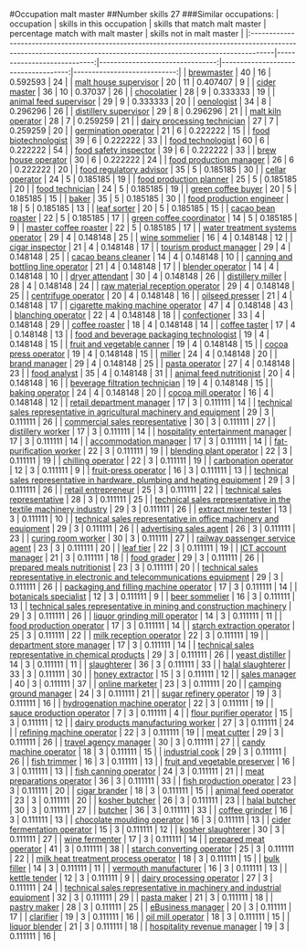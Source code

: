 #Occupation malt master
##Number skills 27
###Similar occupations:
| occupation                                                                                                                                                        |   skills in this occupation |   skills that match malt master |   percentage match with malt master |   skills not in malt master |
|:------------------------------------------------------------------------------------------------------------------------------------------------------------------|----------------------------:|--------------------------------:|------------------------------------:|----------------------------:|
| [brewmaster](brewmaster.md)                                                                                                                                       |                          40 |                              16 |                            0.592593 |                          24 |
| [malt house supervisor](malt_house_supervisor.md)                                                                                                                 |                          20 |                              11 |                            0.407407 |                           9 |
| [cider master](cider_master.md)                                                                                                                                   |                          36 |                              10 |                            0.37037  |                          26 |
| [chocolatier](chocolatier.md)                                                                                                                                     |                          28 |                               9 |                            0.333333 |                          19 |
| [animal feed supervisor](animal_feed_supervisor.md)                                                                                                               |                          29 |                               9 |                            0.333333 |                          20 |
| [oenologist](oenologist.md)                                                                                                                                       |                          34 |                               8 |                            0.296296 |                          26 |
| [distillery supervisor](distillery_supervisor.md)                                                                                                                 |                          29 |                               8 |                            0.296296 |                          21 |
| [malt kiln operator](malt_kiln_operator.md)                                                                                                                       |                          28 |                               7 |                            0.259259 |                          21 |
| [dairy processing technician](dairy_processing_technician.md)                                                                                                     |                          27 |                               7 |                            0.259259 |                          20 |
| [germination operator](germination_operator.md)                                                                                                                   |                          21 |                               6 |                            0.222222 |                          15 |
| [food biotechnologist](food_biotechnologist.md)                                                                                                                   |                          39 |                               6 |                            0.222222 |                          33 |
| [food technologist](food_technologist.md)                                                                                                                         |                          60 |                               6 |                            0.222222 |                          54 |
| [food safety inspector](food_safety_inspector.md)                                                                                                                 |                          39 |                               6 |                            0.222222 |                          33 |
| [brew house operator](brew_house_operator.md)                                                                                                                     |                          30 |                               6 |                            0.222222 |                          24 |
| [food production manager](food_production_manager.md)                                                                                                             |                          26 |                               6 |                            0.222222 |                          20 |
| [food regulatory advisor](food_regulatory_advisor.md)                                                                                                             |                          35 |                               5 |                            0.185185 |                          30 |
| [cellar operator](cellar_operator.md)                                                                                                                             |                          24 |                               5 |                            0.185185 |                          19 |
| [food production planner](food_production_planner.md)                                                                                                             |                          25 |                               5 |                            0.185185 |                          20 |
| [food technician](food_technician.md)                                                                                                                             |                          24 |                               5 |                            0.185185 |                          19 |
| [green coffee buyer](green_coffee_buyer.md)                                                                                                                       |                          20 |                               5 |                            0.185185 |                          15 |
| [baker](baker.md)                                                                                                                                                 |                          35 |                               5 |                            0.185185 |                          30 |
| [food production engineer](food_production_engineer.md)                                                                                                           |                          18 |                               5 |                            0.185185 |                          13 |
| [leaf sorter](leaf_sorter.md)                                                                                                                                     |                          20 |                               5 |                            0.185185 |                          15 |
| [cacao bean roaster](cacao_bean_roaster.md)                                                                                                                       |                          22 |                               5 |                            0.185185 |                          17 |
| [green coffee coordinator](green coffee coordinator.md)                                                                                                           |                          14 |                               5 |                            0.185185 |                           9 |
| [master coffee roaster](master_coffee_roaster.md)                                                                                                                 |                          22 |                               5 |                            0.185185 |                          17 |
| [water treatment systems operator](water_treatment_systems_operator.md)                                                                                           |                          29 |                               4 |                            0.148148 |                          25 |
| [wine sommelier](wine_sommelier.md)                                                                                                                               |                          16 |                               4 |                            0.148148 |                          12 |
| [cigar inspector](cigar_inspector.md)                                                                                                                             |                          21 |                               4 |                            0.148148 |                          17 |
| [tourism product manager](tourism_product_manager.md)                                                                                                             |                          29 |                               4 |                            0.148148 |                          25 |
| [cacao beans cleaner](cacao_beans_cleaner.md)                                                                                                                     |                          14 |                               4 |                            0.148148 |                          10 |
| [canning and bottling line operator](canning_and_bottling_line_operator.md)                                                                                       |                          21 |                               4 |                            0.148148 |                          17 |
| [blender operator](blender_operator.md)                                                                                                                           |                          14 |                               4 |                            0.148148 |                          10 |
| [dryer attendant](dryer_attendant.md)                                                                                                                             |                          30 |                               4 |                            0.148148 |                          26 |
| [distillery miller](distillery_miller.md)                                                                                                                         |                          28 |                               4 |                            0.148148 |                          24 |
| [raw material reception operator](raw_material_reception_operator.md)                                                                                             |                          29 |                               4 |                            0.148148 |                          25 |
| [centrifuge operator](centrifuge_operator.md)                                                                                                                     |                          20 |                               4 |                            0.148148 |                          16 |
| [oilseed presser](oilseed_presser.md)                                                                                                                             |                          21 |                               4 |                            0.148148 |                          17 |
| [cigarette making machine operator](cigarette_making_machine_operator.md)                                                                                         |                          47 |                               4 |                            0.148148 |                          43 |
| [blanching operator](blanching_operator.md)                                                                                                                       |                          22 |                               4 |                            0.148148 |                          18 |
| [confectioner](confectioner.md)                                                                                                                                   |                          33 |                               4 |                            0.148148 |                          29 |
| [coffee roaster](coffee_roaster.md)                                                                                                                               |                          18 |                               4 |                            0.148148 |                          14 |
| [coffee taster](coffee_taster.md)                                                                                                                                 |                          17 |                               4 |                            0.148148 |                          13 |
| [food and beverage packaging technologist](food_and_beverage_packaging_technologist.md)                                                                           |                          19 |                               4 |                            0.148148 |                          15 |
| [fruit and vegetable canner](fruit_and_vegetable_canner.md)                                                                                                       |                          19 |                               4 |                            0.148148 |                          15 |
| [cocoa press operator](cocoa_press_operator.md)                                                                                                                   |                          19 |                               4 |                            0.148148 |                          15 |
| [miller](miller.md)                                                                                                                                               |                          24 |                               4 |                            0.148148 |                          20 |
| [brand manager](brand_manager.md)                                                                                                                                 |                          29 |                               4 |                            0.148148 |                          25 |
| [pasta operator](pasta_operator.md)                                                                                                                               |                          27 |                               4 |                            0.148148 |                          23 |
| [food analyst](food_analyst.md)                                                                                                                                   |                          35 |                               4 |                            0.148148 |                          31 |
| [animal feed nutritionist](animal_feed_nutritionist.md)                                                                                                           |                          20 |                               4 |                            0.148148 |                          16 |
| [beverage filtration technician](beverage_filtration_technician.md)                                                                                               |                          19 |                               4 |                            0.148148 |                          15 |
| [baking operator](baking_operator.md)                                                                                                                             |                          24 |                               4 |                            0.148148 |                          20 |
| [cocoa mill operator](cocoa_mill_operator.md)                                                                                                                     |                          16 |                               4 |                            0.148148 |                          12 |
| [retail department manager](retail_department_manager.md)                                                                                                         |                          17 |                               3 |                            0.111111 |                          14 |
| [technical sales representative in agricultural machinery and equipment](technical_sales_representative_in_agricultural_machinery_and_equipment.md)               |                          29 |                               3 |                            0.111111 |                          26 |
| [commercial sales representative](commercial_sales_representative.md)                                                                                             |                          30 |                               3 |                            0.111111 |                          27 |
| [distillery worker](distillery_worker.md)                                                                                                                         |                          17 |                               3 |                            0.111111 |                          14 |
| [hospitality entertainment manager](hospitality_entertainment_manager.md)                                                                                         |                          17 |                               3 |                            0.111111 |                          14 |
| [accommodation manager](accommodation_manager.md)                                                                                                                 |                          17 |                               3 |                            0.111111 |                          14 |
| [fat-purification worker](fat-purification_worker.md)                                                                                                             |                          22 |                               3 |                            0.111111 |                          19 |
| [blending plant operator](blending_plant_operator.md)                                                                                                             |                          22 |                               3 |                            0.111111 |                          19 |
| [chilling operator](chilling_operator.md)                                                                                                                         |                          22 |                               3 |                            0.111111 |                          19 |
| [carbonation operator](carbonation_operator.md)                                                                                                                   |                          12 |                               3 |                            0.111111 |                           9 |
| [fruit-press operator](fruit-press_operator.md)                                                                                                                   |                          16 |                               3 |                            0.111111 |                          13 |
| [technical sales representative in hardware, plumbing and heating equipment](technical_sales_representative_in_hardware,_plumbing_and_heating_equipment.md)       |                          29 |                               3 |                            0.111111 |                          26 |
| [retail entrepreneur](retail_entrepreneur.md)                                                                                                                     |                          25 |                               3 |                            0.111111 |                          22 |
| [technical sales representative](technical_sales_representative.md)                                                                                               |                          28 |                               3 |                            0.111111 |                          25 |
| [technical sales representative in the textile machinery industry](technical_sales_representative_in_the_textile_machinery_industry.md)                           |                          29 |                               3 |                            0.111111 |                          26 |
| [extract mixer tester](extract_mixer_tester.md)                                                                                                                   |                          13 |                               3 |                            0.111111 |                          10 |
| [technical sales representative in office machinery and equipment](technical_sales_representative_in_office_machinery_and_equipment.md)                           |                          29 |                               3 |                            0.111111 |                          26 |
| [advertising sales agent](advertising_sales_agent.md)                                                                                                             |                          26 |                               3 |                            0.111111 |                          23 |
| [curing room worker](curing_room_worker.md)                                                                                                                       |                          30 |                               3 |                            0.111111 |                          27 |
| [railway passenger service agent](railway_passenger_service_agent.md)                                                                                             |                          23 |                               3 |                            0.111111 |                          20 |
| [leaf tier](leaf_tier.md)                                                                                                                                         |                          22 |                               3 |                            0.111111 |                          19 |
| [ICT account manager](ICT_account_manager.md)                                                                                                                     |                          21 |                               3 |                            0.111111 |                          18 |
| [food grader](food_grader.md)                                                                                                                                     |                          29 |                               3 |                            0.111111 |                          26 |
| [prepared meals nutritionist](prepared_meals_nutritionist.md)                                                                                                     |                          23 |                               3 |                            0.111111 |                          20 |
| [technical sales representative in electronic and telecommunications equipment](technical_sales_representative_in_electronic_and_telecommunications_equipment.md) |                          29 |                               3 |                            0.111111 |                          26 |
| [packaging and filling machine operator](packaging_and_filling_machine_operator.md)                                                                               |                          17 |                               3 |                            0.111111 |                          14 |
| [botanicals specialist](botanicals_specialist.md)                                                                                                                 |                          12 |                               3 |                            0.111111 |                           9 |
| [beer sommelier](beer_sommelier.md)                                                                                                                               |                          16 |                               3 |                            0.111111 |                          13 |
| [technical sales representative in mining and construction machinery](technical_sales_representative_in_mining_and_construction_machinery.md)                     |                          29 |                               3 |                            0.111111 |                          26 |
| [liquor grinding mill operator](liquor_grinding_mill_operator.md)                                                                                                 |                          14 |                               3 |                            0.111111 |                          11 |
| [food production operator](food_production_operator.md)                                                                                                           |                          17 |                               3 |                            0.111111 |                          14 |
| [starch extraction operator](starch_extraction_operator.md)                                                                                                       |                          25 |                               3 |                            0.111111 |                          22 |
| [milk reception operator](milk_reception_operator.md)                                                                                                             |                          22 |                               3 |                            0.111111 |                          19 |
| [department store manager](department_store_manager.md)                                                                                                           |                          17 |                               3 |                            0.111111 |                          14 |
| [technical sales representative in chemical products](technical_sales_representative_in_chemical_products.md)                                                     |                          29 |                               3 |                            0.111111 |                          26 |
| [yeast distiller](yeast_distiller.md)                                                                                                                             |                          14 |                               3 |                            0.111111 |                          11 |
| [slaughterer](slaughterer.md)                                                                                                                                     |                          36 |                               3 |                            0.111111 |                          33 |
| [halal slaughterer](halal_slaughterer.md)                                                                                                                         |                          33 |                               3 |                            0.111111 |                          30 |
| [honey extractor](honey_extractor.md)                                                                                                                             |                          15 |                               3 |                            0.111111 |                          12 |
| [sales manager](sales_manager.md)                                                                                                                                 |                          40 |                               3 |                            0.111111 |                          37 |
| [online marketer](online_marketer.md)                                                                                                                             |                          23 |                               3 |                            0.111111 |                          20 |
| [camping ground manager](camping_ground_manager.md)                                                                                                               |                          24 |                               3 |                            0.111111 |                          21 |
| [sugar refinery operator](sugar_refinery_operator.md)                                                                                                             |                          19 |                               3 |                            0.111111 |                          16 |
| [hydrogenation machine operator](hydrogenation_machine_operator.md)                                                                                               |                          22 |                               3 |                            0.111111 |                          19 |
| [sauce production operator](sauce_production_operator.md)                                                                                                         |                           7 |                               3 |                            0.111111 |                           4 |
| [flour purifier operator](flour_purifier_operator.md)                                                                                                             |                          15 |                               3 |                            0.111111 |                          12 |
| [dairy products manufacturing worker](dairy_products_manufacturing_worker.md)                                                                                     |                          27 |                               3 |                            0.111111 |                          24 |
| [refining machine operator](refining_machine_operator.md)                                                                                                         |                          22 |                               3 |                            0.111111 |                          19 |
| [meat cutter](meat_cutter.md)                                                                                                                                     |                          29 |                               3 |                            0.111111 |                          26 |
| [travel agency manager](travel_agency_manager.md)                                                                                                                 |                          30 |                               3 |                            0.111111 |                          27 |
| [candy machine operator](candy_machine_operator.md)                                                                                                               |                          18 |                               3 |                            0.111111 |                          15 |
| [industrial cook](industrial_cook.md)                                                                                                                             |                          29 |                               3 |                            0.111111 |                          26 |
| [fish trimmer](fish_trimmer.md)                                                                                                                                   |                          16 |                               3 |                            0.111111 |                          13 |
| [fruit and vegetable preserver](fruit_and_vegetable_preserver.md)                                                                                                 |                          16 |                               3 |                            0.111111 |                          13 |
| [fish canning operator](fish_canning_operator.md)                                                                                                                 |                          24 |                               3 |                            0.111111 |                          21 |
| [meat preparations operator](meat_preparations_operator.md)                                                                                                       |                          36 |                               3 |                            0.111111 |                          33 |
| [fish production operator](fish_production_operator.md)                                                                                                           |                          23 |                               3 |                            0.111111 |                          20 |
| [cigar brander](cigar_brander.md)                                                                                                                                 |                          18 |                               3 |                            0.111111 |                          15 |
| [animal feed operator](animal_feed_operator.md)                                                                                                                   |                          23 |                               3 |                            0.111111 |                          20 |
| [kosher butcher](kosher_butcher.md)                                                                                                                               |                          26 |                               3 |                            0.111111 |                          23 |
| [halal butcher](halal_butcher.md)                                                                                                                                 |                          30 |                               3 |                            0.111111 |                          27 |
| [butcher](butcher.md)                                                                                                                                             |                          36 |                               3 |                            0.111111 |                          33 |
| [coffee grinder](coffee_grinder.md)                                                                                                                               |                          16 |                               3 |                            0.111111 |                          13 |
| [chocolate moulding operator](chocolate_moulding_operator.md)                                                                                                     |                          16 |                               3 |                            0.111111 |                          13 |
| [cider fermentation operator](cider_fermentation_operator.md)                                                                                                     |                          15 |                               3 |                            0.111111 |                          12 |
| [kosher slaughterer](kosher_slaughterer.md)                                                                                                                       |                          30 |                               3 |                            0.111111 |                          27 |
| [wine fermenter](wine_fermenter.md)                                                                                                                               |                          17 |                               3 |                            0.111111 |                          14 |
| [prepared meat operator](prepared_meat_operator.md)                                                                                                               |                          41 |                               3 |                            0.111111 |                          38 |
| [starch converting operator](starch_converting_operator.md)                                                                                                       |                          25 |                               3 |                            0.111111 |                          22 |
| [milk heat treatment process operator](milk_heat_treatment_process_operator.md)                                                                                   |                          18 |                               3 |                            0.111111 |                          15 |
| [bulk filler](bulk_filler.md)                                                                                                                                     |                          14 |                               3 |                            0.111111 |                          11 |
| [vermouth manufacturer](vermouth_manufacturer.md)                                                                                                                 |                          16 |                               3 |                            0.111111 |                          13 |
| [kettle tender](kettle_tender.md)                                                                                                                                 |                          12 |                               3 |                            0.111111 |                           9 |
| [dairy processing operator](dairy_processing_operator.md)                                                                                                         |                          27 |                               3 |                            0.111111 |                          24 |
| [technical sales representative in machinery and industrial equipment](technical_sales_representative_in_machinery_and_industrial_equipment.md)                   |                          32 |                               3 |                            0.111111 |                          29 |
| [pasta maker](pasta_maker.md)                                                                                                                                     |                          21 |                               3 |                            0.111111 |                          18 |
| [pastry maker](pastry_maker.md)                                                                                                                                   |                          28 |                               3 |                            0.111111 |                          25 |
| [eBusiness manager](eBusiness_manager.md)                                                                                                                         |                          20 |                               3 |                            0.111111 |                          17 |
| [clarifier](clarifier.md)                                                                                                                                         |                          19 |                               3 |                            0.111111 |                          16 |
| [oil mill operator](oil_mill_operator.md)                                                                                                                         |                          18 |                               3 |                            0.111111 |                          15 |
| [liquor blender](liquor_blender.md)                                                                                                                               |                          21 |                               3 |                            0.111111 |                          18 |
| [hospitality revenue manager](hospitality_revenue_manager.md)                                                                                                     |                          19 |                               3 |                            0.111111 |                          16 |
